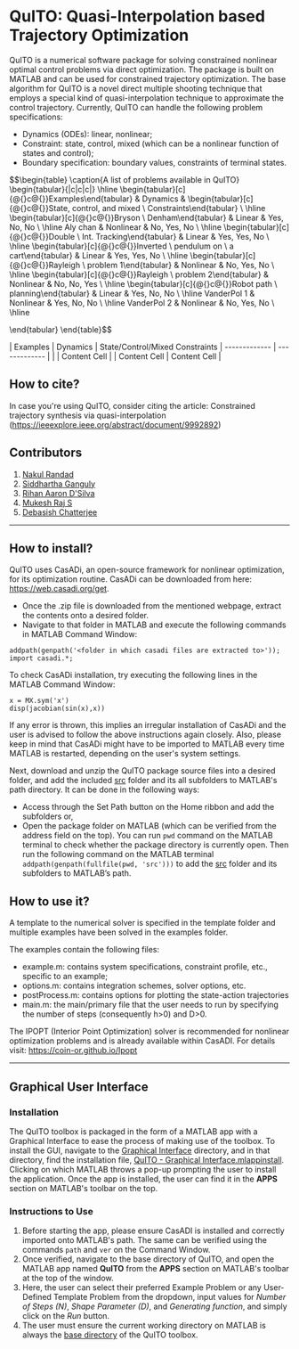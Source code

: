# QuITO: Quasi-Interpolation based Trajectory Optimization 
 
QuITO is a numerical software package for solving constrained nonlinear optimal control problems via direct optimization. The package is built on MATLAB and can be used for constrained trajectory optimization. The base algorithm for QuITO is a novel direct multiple shooting technique that employs a special kind of quasi-interpolation technique to approximate the control trajectory. Currently, QuITO can handle the following problem specifications: 

* Dynamics (ODEs): linear, nonlinear;
* Constraint: state, control, mixed (which can be a nonlinear function of states and control);
* Boundary specification: boundary values, constraints of terminal states.

$$\begin{table}
\caption{A list of problems available in QuITO}
\begin{tabular}{|c|c|c|}
\hline
\begin{tabular}[c]{@{}c@{}}Examples\end{tabular} & Dynamics & \begin{tabular}[c]{@{}c@{}}State, control, and mixed \\ Constraints\end{tabular} \\ \hline
\begin{tabular}[c]{@{}c@{}}Bryson \\ Denham\end{tabular} & Linear & Yes, No, No \\ \hline
Aly chan & Nonlinear & No, Yes, No \\ \hline
\begin{tabular}[c]{@{}c@{}}Double \\ Int. Tracking\end{tabular} & Linear  & Yes, Yes, No \\ \hline
\begin{tabular}[c]{@{}c@{}}Inverted \\ pendulum on \\ a cart\end{tabular} & Linear  & Yes, Yes, No \\ \hline
\begin{tabular}[c]{@{}c@{}}Rayleigh \\ problem 1\end{tabular} & Nonlinear & No, Yes, No \\ \hline
\begin{tabular}[c]{@{}c@{}}Rayleigh \\ problem 2\end{tabular} & Nonlinear & No, No, Yes \\ \hline
\begin{tabular}[c]{@{}c@{}}Robot path \\ planning\end{tabular} & Linear & Yes, No, No  \\ \hline
VanderPol 1 & Nonlinear & Yes, No, No  \\ \hline
VanderPol 2 & Nonlinear & No, Yes, No \\ \hline

\end{tabular}
\end{table}$$

| Examples  | Dynamics | State/Control/Mixed Constraints 
| ------------- | ------------- |
|   | Content Cell  |
| Content Cell  | Content Cell  |

## How to cite?
In case you're using QuITO, consider citing the article: 
Constrained trajectory synthesis via quasi-interpolation (https://ieeexplore.ieee.org/abstract/document/9992892)

## Contributors

1) [Nakul Randad](https://nakulrandad.github.io/)
2) [Siddhartha Ganguly](https://sites.google.com/view/siddhartha-ganguly)
3) [Rihan Aaron D'Silva](https://www.linkedin.com/in/rihan-aaron-d-silva/)
4) [Mukesh Raj S](https://www.linkedin.com/in/mukesh-raj-s-658117221/)
5) [Debasish Chatterjee](https://www.sc.iitb.ac.in/~chatterjee/master/homepage/index.html)
---

## How to install?

QuITO uses CasADi, an open-source framework for nonlinear optimization, for its optimization routine. CasADi can be downloaded from here: https://web.casadi.org/get. 
- Once the .zip file is downloaded from the mentioned webpage, extract the contents onto a desired folder.  
- Navigate to that folder in MATLAB and execute the following commands in MATLAB Command Window:
```
addpath(genpath('<folder in which casadi files are extracted to>'));
import casadi.*;
``` 

To check CasADi installation, try executing the following lines in the MATLAB Command Window:
```
x = MX.sym('x')
disp(jacobian(sin(x),x))
```
If any error is thrown, this implies an irregular installation of CasADi and the user is advised to follow the above instructions again closely. Also, please keep in mind that CasADi might have to be imported to MATLAB every time MATLAB is restarted, depending on the user's system settings.


Next, download and unzip the QuITO package source files into a  desired folder, and add the included [src](./src/) folder and its all subfolders to MATLAB's path directory. It can be done in the following ways:
- Access through the Set Path button on the Home ribbon and add the subfolders or,
- Open the package folder on MATLAB (which can be verified from the address field on the top). You can run `pwd` command on the MATLAB terminal to check whether the package directory is currently open. Then run the following command on the MATLAB terminal `addpath(genpath(fullfile(pwd, 'src')))` to add the [src](./src) folder and its subfolders to MATLAB’s path.

## How to use it?

A template to the numerical solver is specified in the template folder and multiple examples have been solved in the examples folder. <br> 

The examples contain the following files: <br>

* example.m: contains system specifications, constraint profile, etc., specific to an example;
* options.m: contains integration schemes, solver options, etc.
* postProcess.m: contains options for plotting the state-action trajectories
* main.m: the main/primary file that the user needs to run by specifying the number of steps (consequently h>0) and D>0.

The IPOPT (Interior Point Optimization) solver is recommended for nonlinear optimization problems and is already available within CasADI. For details visit: https://coin-or.github.io/Ipopt

---

## Graphical User Interface

### Installation
The QuITO toolbox is packaged in the form of a MATLAB app with a Graphical Interface to ease the process of making use of the toolbox. To install the GUI, navigate to the [Graphical Interface](./Graphical%20Interface/) directory, and in that directory, find the installation file, [QuITO - Graphical Interface.mlappinstall](./Graphical%20Interface/QuITO%20-%20Graphical%20Interface.mlappinstall). Clicking on which MATLAB throws a pop-up prompting the user to install the application. Once the app is installed, the user can find it in the **APPS** section on MATLAB's toolbar on the top. 

### Instructions to Use
1) Before starting the app, please ensure CasADI is installed and correctly imported onto MATLAB's path. The same can be verified using the commands `path` and `ver` on the Command Window.
2) Once verified, navigate to the base directory of QuITO, and open the MATLAB app named **QuITO** from the **APPS** section on MATLAB's toolbar at the top of the window.
3) Here, the user can select their preferred Example Problem or any User-Defined Template Problem from the dropdown, input values for _Number of Steps (N)_, _Shape Parameter (D)_, and _Generating function_, and simply click on the _Run_ button.
4) The user must ensure the current working directory on MATLAB is always the [base directory](./) of the QuITO toolbox.
